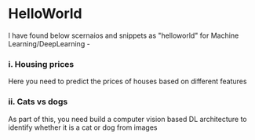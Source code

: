 # HelloWorld
I have found below scernaios and snippets as "helloworld" for Machine Learning/DeepLearning -
### i. Housing prices
Here you need to predict the prices of houses based on different features

### ii. Cats vs dogs
As part of this, you need build a computer vision based DL architecture to identify whether it is a cat or dog from images
